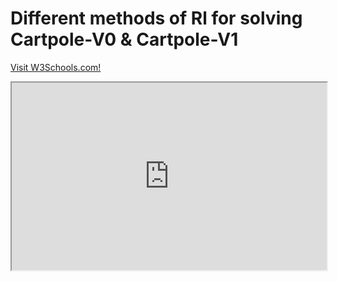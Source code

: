 # Different methods of Rl for solving Cartpole-V0 & Cartpole-V1

<p><a href="https://wandb.ai/iamjalipo/cartpole/reports/Project-Dashboard--Vmlldzo2MTczMzg/edit?flasher=&template=dashboard">Visit W3Schools.com!</a></p>

<iframe src="https://wandb.ai/iamjalipo/cartpole/reports/Project-Dashboard--Vmlldzo2MTczMzg/edit?flasher=&template=dashboard" width="100%" height="300">
</iframe>